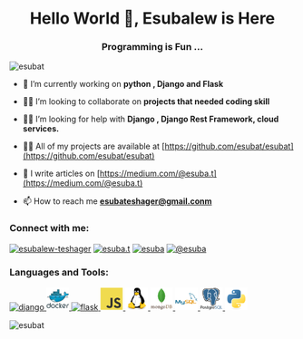 <h1 align="center">Hello World 👋, Esubalew is Here</h1>
<h3 align="center">Programming is Fun ...</h3>

<p align="left"> <img src="https://komarev.com/ghpvc/?username=esubat&label=Profile%20views&color=0e75b6&style=flat" alt="esubat" /> </p>

- 🔭 I’m currently working on **python , Django and Flask**

- 👯👯 I’m looking to collaborate on **projects that needed coding skill**

- 🤝🤝 I’m looking for help with **Django , Django Rest Framework, cloud services.**

- 👨‍💻 All of my projects are available at [https://github.com/esubat/esubat](https://github.com/esubat/esubat)

- 📝 I write articles on [https://medium.com/@esuba.t](https://medium.com/@esuba.t)

- 📫 How to reach me **esubateshager@gmail.conm**

<h3 align="left">Connect with me:</h3>
<p align="left">
<a href="https://linkedin.com/in/esubalew-teshager" target="blank"><img align="center" src="https://raw.githubusercontent.com/rahuldkjain/github-profile-readme-generator/master/src/images/icons/Social/linked-in-alt.svg" alt="esubalew-teshager" height="30" width="40" /></a>
<a href="https://instagram.com/esuba.t" target="blank"><img align="center" src="https://raw.githubusercontent.com/rahuldkjain/github-profile-readme-generator/master/src/images/icons/Social/instagram.svg" alt="esuba.t" height="30" width="40" /></a>
<a href="https://www.leetcode.com/esuba" target="blank"><img align="center" src="https://raw.githubusercontent.com/rahuldkjain/github-profile-readme-generator/master/src/images/icons/Social/leet-code.svg" alt="esuba" height="30" width="40" /></a>
<a href="https://www.hackerrank.com/@esuba" target="blank"><img align="center" src="https://raw.githubusercontent.com/rahuldkjain/github-profile-readme-generator/master/src/images/icons/Social/hackerrank.svg" alt="@esuba" height="30" width="40" /></a>
</p>

<h3 align="left">Languages and Tools:</h3>
<p align="left"> <a href="https://www.djangoproject.com/" target="_blank" rel="noreferrer"> <img src="https://cdn.worldvectorlogo.com/logos/django.svg" alt="django" width="40" height="40"/> </a> <a href="https://www.docker.com/" target="_blank" rel="noreferrer"> <img src="https://raw.githubusercontent.com/devicons/devicon/master/icons/docker/docker-original-wordmark.svg" alt="docker" width="40" height="40"/> </a> <a href="https://flask.palletsprojects.com/" target="_blank" rel="noreferrer"> <img src="https://www.vectorlogo.zone/logos/pocoo_flask/pocoo_flask-icon.svg" alt="flask" width="40" height="40"/> </a> <a href="https://developer.mozilla.org/en-US/docs/Web/JavaScript" target="_blank" rel="noreferrer"> <img src="https://raw.githubusercontent.com/devicons/devicon/master/icons/javascript/javascript-original.svg" alt="javascript" width="40" height="40"/> </a> <a href="https://www.linux.org/" target="_blank" rel="noreferrer"> <img src="https://raw.githubusercontent.com/devicons/devicon/master/icons/linux/linux-original.svg" alt="linux" width="40" height="40"/> </a> <a href="https://www.mongodb.com/" target="_blank" rel="noreferrer"> <img src="https://raw.githubusercontent.com/devicons/devicon/master/icons/mongodb/mongodb-original-wordmark.svg" alt="mongodb" width="40" height="40"/> </a> <a href="https://www.mysql.com/" target="_blank" rel="noreferrer"> <img src="https://raw.githubusercontent.com/devicons/devicon/master/icons/mysql/mysql-original-wordmark.svg" alt="mysql" width="40" height="40"/> </a> <a href="https://www.postgresql.org" target="_blank" rel="noreferrer"> <img src="https://raw.githubusercontent.com/devicons/devicon/master/icons/postgresql/postgresql-original-wordmark.svg" alt="postgresql" width="40" height="40"/> </a> <a href="https://www.python.org" target="_blank" rel="noreferrer"> <img src="https://raw.githubusercontent.com/devicons/devicon/master/icons/python/python-original.svg" alt="python" width="40" height="40"/> </a> </p>

<p><img align="center" src="https://github-readme-streak-stats.herokuapp.com/?user=esubat&" alt="esubat" /></p>
